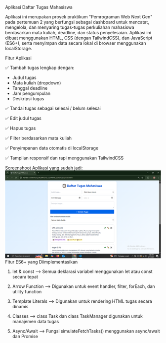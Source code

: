 Aplikasi Daftar Tugas Mahasiswa

Aplikasi ini merupakan proyek praktikum "Pemrograman Web Next Gen" pada pertemuan 2 yang berfungsi sebagai dashboard untuk mencatat, mengelola, dan menyaring tugas-tugas perkuliahan mahasiswa berdasarkan mata kuliah, deadline, dan status penyelesaian.
Aplikasi ini dibuat menggunakan HTML, CSS (dengan TailwindCSS), dan JavaScript (ES6+), serta menyimpan data secara lokal di browser menggunakan localStorage.


Fitur Aplikasi

✅ Tambah tugas lengkap dengan:
- Judul tugas
- Mata kuliah (dropdown)
- Tanggal deadline
- Jam pengumpulan
- Deskripsi tugas

✅ Tandai tugas sebagai selesai / belum selesai

✅ Edit judul tugas

✅ Hapus tugas

✅ Filter berdasarkan mata kuliah

✅ Penyimpanan data otomatis di localStorage

✅ Tampilan responsif dan rapi menggunakan TailwindCSS

Screenshoot Aplikasi yang sudah jadi: 
![Screenshot aplikasi yang sudah jadi](DaftarTugas.png)
Fitur ES6+ yang Diimplementasikan

1. let & const
--> Semua deklarasi variabel menggunakan let atau const secara tepat

2. Arrow Function
--> Digunakan untuk event handler, filter, forEach, dan utility function

3. Template Literals
--> Digunakan untuk rendering HTML tugas secara dinamis

4. Classes
--> class Task dan class TaskManager digunakan untuk manajemen data tugas

5. Async/Await
--> Fungsi simulateFetchTasks() menggunakan async/await dan Promise
